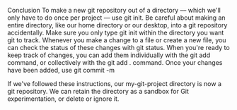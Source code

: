 Conclusion
To make a new git repository out of a directory –– which we'll only have to do once per project –– use git init. Be careful about making an entire directory, like our home directory or our desktop, into a git repository accidentally. Make sure you only type git init within the directory you want git to track. Whenever you make a change to a file or create a new file, you can check the status of these changes with git status. When you're ready to keep track of changes, you can add them individually with the git add <filename or path> command, or collectively with the git add . command. Once your changes have been added, use git commit -m

If we've followed these instructions, our my-git-project directory is now a git repository. We can retain the directory as a sandbox for Git experimentation, or delete or ignore it.